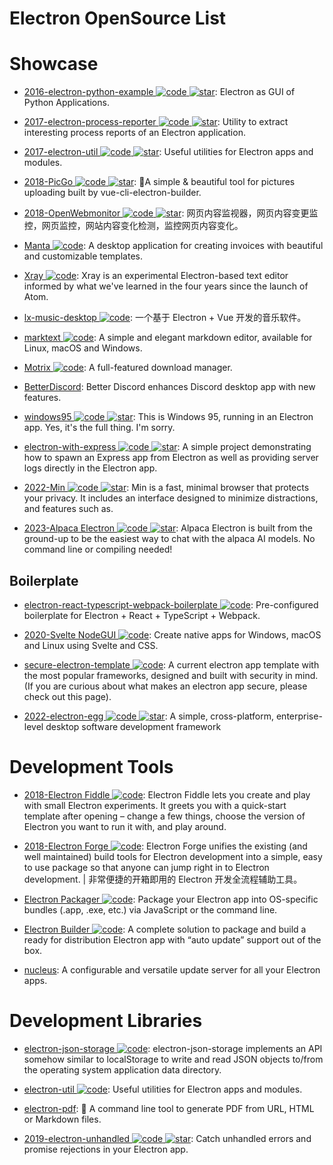 # Electron OpenSource List

# Showcase

- [2016-electron-python-example ![code](https://ng-tech.icu/assets/code.svg) ![star](https://img.shields.io/github/stars/fyears/electron-python-example)](https://github.com/fyears/electron-python-example): Electron as GUI of Python Applications.

- [2017-electron-process-reporter ![code](https://ng-tech.icu/assets/code.svg) ![star](https://img.shields.io/github/stars/getstation/electron-process-reporter)](https://github.com/getstation/electron-process-reporter): Utility to extract interesting process reports of an Electron application.

- [2017-electron-util ![code](https://ng-tech.icu/assets/code.svg) ![star](https://img.shields.io/github/stars/sindresorhus/electron-util)](https://github.com/sindresorhus/electron-util): Useful utilities for Electron apps and modules.

- [2018-PicGo ![code](https://ng-tech.icu/assets/code.svg) ![star](https://img.shields.io/github/stars/2018-Molunerfinn/PicGo)](https://github.com/2018-Molunerfinn/PicGo): 🚀A simple & beautiful tool for pictures uploading built by vue-cli-electron-builder.

- [2018-OpenWebmonitor ![code](https://ng-tech.icu/assets/code.svg) ![star](https://img.shields.io/github/stars/aceimnorstuvwxz/openwebmonitor)](https://github.com/aceimnorstuvwxz/openwebmonitor): 网页内容监视器，网页内容变更监控，网页监控，网站内容变化检测，监控网页内容变化。

- [Manta ![code](https://ng-tech.icu/assets/code.svg)](https://github.com/hql287/Manta): A desktop application for creating invoices with beautiful and customizable templates.

- [Xray ![code](https://ng-tech.icu/assets/code.svg)](https://github.com/atom/xray): Xray is an experimental Electron-based text editor informed by what we've learned in the four years since the launch of Atom.

- [lx-music-desktop ![code](https://ng-tech.icu/assets/code.svg)](https://github.com/lyswhut/lx-music-desktop): 一个基于 Electron + Vue 开发的音乐软件。

- [marktext ![code](https://ng-tech.icu/assets/code.svg)](https://github.com/marktext/marktext): A simple and elegant markdown editor, available for Linux, macOS and Windows.

- [Motrix ![code](https://ng-tech.icu/assets/code.svg)](https://github.com/agalwood/Motrix): A full-featured download manager.

- [BetterDiscord](https://github.com/BetterDiscord/BetterDiscord): Better Discord enhances Discord desktop app with new features.

- [windows95 ![code](https://ng-tech.icu/assets/code.svg) ![star](https://img.shields.io/github/stars/felixrieseberg/windows95)](https://github.com/felixrieseberg/windows95): This is Windows 95, running in an Electron app. Yes, it's the full thing. I'm sorry.

- [electron-with-express ![code](https://ng-tech.icu/assets/code.svg) ![star](https://img.shields.io/github/stars/frankhale/electron-with-express)](https://github.com/frankhale/electron-with-express): A simple project demonstrating how to spawn an Express app from Electron as well as providing server logs directly in the Electron app.

- [2022-Min ![code](https://ng-tech.icu/assets/code.svg) ![star](https://img.shields.io/github/stars/minbrowser/min)](https://github.com/minbrowser/min): Min is a fast, minimal browser that protects your privacy. It includes an interface designed to minimize distractions, and features such as.

- [2023-Alpaca Electron ![code](https://ng-tech.icu/assets/code.svg) ![star](https://img.shields.io/github/stars/ItsPi3141/alpaca-electron)](https://github.com/ItsPi3141/alpaca-electron): Alpaca Electron is built from the ground-up to be the easiest way to chat with the alpaca AI models. No command line or compiling needed!

## Boilerplate

- [electron-react-typescript-webpack-boilerplate ![code](https://ng-tech.icu/assets/code.svg)](https://github.com/Devtography/electron-react-typescript-webpack-boilerplate): Pre-configured boilerplate for Electron + React + TypeScript + Webpack.

- [2020-Svelte NodeGUI ![code](https://ng-tech.icu/assets/code.svg)](https://svelte.nodegui.org/): Create native apps for Windows, macOS and Linux using Svelte and CSS.

- [secure-electron-template ![code](https://ng-tech.icu/assets/code.svg)](https://github.com/reZach/secure-electron-template): A current electron app template with the most popular frameworks, designed and built with security in mind. (If you are curious about what makes an electron app secure, please check out this page).

- [2022-electron-egg ![code](https://ng-tech.icu/assets/code.svg) ![star](https://img.shields.io/github/stars/dromara/electron-egg)](https://github.com/dromara/electron-egg): A simple, cross-platform, enterprise-level desktop software development framework

# Development Tools

- [2018-Electron Fiddle ![code](https://ng-tech.icu/assets/code.svg)](https://github.com/electron/fiddle): Electron Fiddle lets you create and play with small Electron experiments. It greets you with a quick-start template after opening – change a few things, choose the version of Electron you want to run it with, and play around.

- [2018-Electron Forge ![code](https://ng-tech.icu/assets/code.svg)](https://github.com/electron-userland/electron-forge): Electron Forge unifies the existing (and well maintained) build tools for Electron development into a simple, easy to use package so that anyone can jump right in to Electron development. | 非常便捷的开箱即用的 Electron 开发全流程辅助工具。

- [Electron Packager ![code](https://ng-tech.icu/assets/code.svg)](https://github.com/electron-userland/electron-packager): Package your Electron app into OS-specific bundles (.app, .exe, etc.) via JavaScript or the command line.

- [Electron Builder ![code](https://ng-tech.icu/assets/code.svg)](https://github.com/electron-userland/electron-builder): A complete solution to package and build a ready for distribution Electron app with “auto update” support out of the box.

- [nucleus](https://github.com/atlassian/nucleus): A configurable and versatile update server for all your Electron apps.

# Development Libraries

- [electron-json-storage ![code](https://ng-tech.icu/assets/code.svg)](https://github.com/electron-userland/electron-json-storage): electron-json-storage implements an API somehow similar to localStorage to write and read JSON objects to/from the operating system application data directory.

- [electron-util ![code](https://ng-tech.icu/assets/code.svg)](https://github.com/sindresorhus/electron-util): Useful utilities for Electron apps and modules.

- [electron-pdf](https://github.com/fraserxu/electron-pdf/tree/master): 📄 A command line tool to generate PDF from URL, HTML or Markdown files.

- [2019-electron-unhandled ![code](https://ng-tech.icu/assets/code.svg) ![star](https://img.shields.io/github/stars/sindresorhus/electron-unhandled)](https://github.com/sindresorhus/electron-unhandled): Catch unhandled errors and promise rejections in your Electron app.
